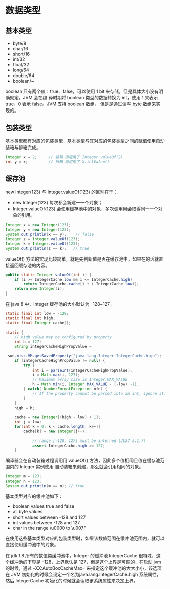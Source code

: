 # 数据类型

## 基本类型
- byte/8
- char/16
- short/16
- int/32
- float/32
- long/64
- double/64
- boolean/~

boolean 只有两个值：true、false，可以使用 1 bit 来存储，但是具体⼤小没有明确规定。JVM 会在编
译时期将 boolean 类型的数据转换为 int，使用 1 来表示 true，0 表示 false。JVM ⽀持 boolean 数组，
但是是通过读写 byte 数组来实现的。

## 包装类型 
基本类型都有对应的包装类型，基本类型与其对应的包装类型之间的赋值使⽤⾃动装箱与拆箱完成。

```java
Integer x = 2;     // 装箱 调⽤用了 Integer.valueOf(2)
int y = x;         // 拆箱 调⽤用了 X.intValue()
```
## 缓存池

new Integer(123) 与 Integer.valueOf(123) 的区别在于：  

- new Integer(123) 每次都会新建⼀一个对象；
- Integer.valueOf(123) 会使用缓存池中的对象，多次调⽤用会取得同⼀一个对象的引用。  

```java
Integer x = new Integer(123);
Integer y = new Integer(123);
System.out.println(x == y);    // false
Integer z = Integer.valueOf(123);
Integer k = Integer.valueOf(123);
System.out.println(z == k);   // true
```
valueOf() 方法的实现比较简单，就是先判断值是否在缓存池中，如果在的话就直接返回缓存池的内容。

```java
public static Integer valueOf(int i) {
    if (i >= IntegerCache.low && i <= IntegerCache.high)
        return IntegerCache.cache[i + (-IntegerCache.low)];
    return new Integer(i);
}
```

在 java 8 中，Integer 缓存池的⼤⼩默认为 -128~127。

```java
static final int low = -128;
static final int high;
static final Integer cache[];
 
static {
    // high value may be configured by property
    int h = 127;
    String integerCacheHighPropValue =
       
 sun.misc.VM.getSavedProperty("java.lang.Integer.IntegerCache.high");
    if (integerCacheHighPropValue != null) {
        try {
            int i = parseInt(integerCacheHighPropValue);
            i = Math.max(i, 127);
            // Maximum array size is Integer.MAX_VALUE
            h = Math.min(i, Integer.MAX_VALUE - (-low) -1);
        } catch( NumberFormatException nfe) {
            // If the property cannot be parsed into an int, ignore it.
        }
    }
    high = h;
 
    cache = new Integer[(high - low) + 1];
    int j = low;
    for(int k = 0; k < cache.length; k++){
        cache[k] = new Integer(j++);
        
            // range [-128, 127] must be interned (JLS7 5.1.7)
            assert IntegerCache.high >= 127;
    }
```

编译器会在自动装箱过程调⽤用 valueOf() ⽅法，因此多个值相同且值在缓存池范围内的 Integer 实例使用
自动装箱来创建，那么就会引⽤相同的对象。

```java
Integer m = 123;
Integer n = 123;
System.out.println(m == n); // true
```

基本类型对应的缓冲池如下：
- boolean values true and false
- all byte values
- short values between -128 and 127
- int values between -128 and 127
- char in the range \u0000 to \u007F

在使用这些基本类型对应的包装类型时，如果该数值范围在缓冲池范围内，就可以直接使用缓冲池中的对象。

在 jdk 1.8 所有的数值类缓冲池中，Integer 的缓冲池 IntegerCache 很特殊，这个缓冲池的下界是 -128，上界默认是 127，但是这个上界是可调的，在启动 jvm 的时候，通过 -XX:AutoBoxCacheMax=<size> 来指定这个缓冲池的⼤大⼩小，该选项在 JVM 初始化的时候会设定⼀个名为java.lang.IntegerCache.high 系统属性，然后 IntegerCache 初始化的时候就会读取该系统属性来决定上界。


